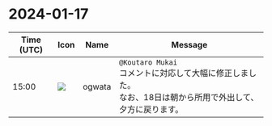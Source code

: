 # 2024-01-17

|Time (UTC)|Icon|Name|Message|
|---|---|---|---|
|15:00|![](https://avatars.slack-edge.com/2019-11-22/845042642576_070441337abaca9fb7b3_72.png)|ogwata|`@Koutaro Mukai`<br>コメントに対応して大幅に修正しました。<br>なお、18日は朝から所用で外出して、夕方に戻ります。|
